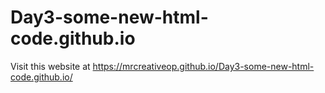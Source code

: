 # Day3-some-new-html-code.github.io
Visit this website at https://mrcreativeop.github.io/Day3-some-new-html-code.github.io/
